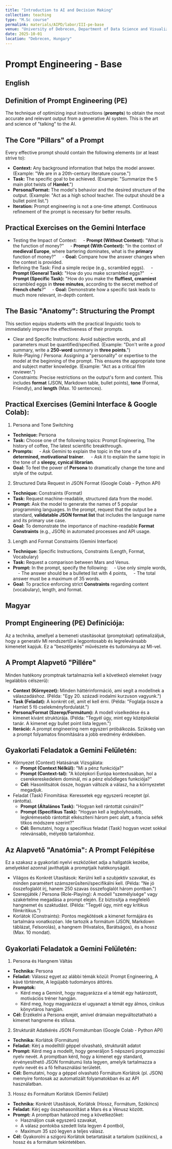 ```yaml
---
title: "Introduction to AI and Decision Making"
collection: teaching
type: "M.Sc course"
permalink: materials/AIPD/labor/III-pe-base
venue: "University of Debrecen, Department of Data Science and Visualization"
date: 2025-10-01
location: "Debrecen, Hungary"
---
```


# Prompt Engineering - Base

## English

## Definition of Prompt Engineering (PE)

The technique of optimizing input instructions (**prompts**) to obtain the most accurate and relevant output from a generative AI system. This is the art and science of "talking" to the AI.

## The Core "Pillars" of a Prompt

Every effective prompt should contain the following elements (or at least strive to):
- **Context:** Any background information that helps the model answer. (Example: "We are in a 20th-century literature course.")
- **Task:** The specific goal to be achieved. (Example: "Summarize the 5 main plot twists of **Hamlet**.")
- **Persona/Format:** The model's behavior and the desired structure of the output. (Example: "Act as a high school teacher. The output should be a bullet point list.")
- **Iteration:** Prompt engineering is not a one-time attempt. Continuous refinement of the prompt is necessary for better results.

## Practical Exercises on the Gemini Interface
- Testing the Impact of Context:
    - **Prompt (Without Context):** "What is the function of money?"
    - **Prompt (With Context):** "In the context of **medieval Europe**, where bartering dominates, what is the **primary** function of money?"
    - **Goal:** Compare how the answer changes when the context is provided.
- Refining the Task: Find a simple recipe (e.g., scrambled eggs).
    - **Prompt (General Task):** "How do you make scrambled eggs?"
    - **Prompt (Specific Task):** "How do you make the **fluffiest, creamiest** scrambled eggs in **three minutes**, according to the secret method of **French chefs**?"
    - **Goal:** Demonstrate how a specific task leads to much more relevant, in-depth content.

## The Basic "Anatomy": Structuring the Prompt

This section equips students with the practical linguistic tools to immediately improve the effectiveness of their prompts.

- Clear and Specific Instructions: Avoid subjective words, and all parameters must be quantified/specified. (Example: "Don't write a *good* summary, write a **250-word** summary in **three points**.")
- Role-Playing / Persona: Assigning a "personality" or expertise to the model at the beginning of the prompt. This ensures the appropriate tone and subject matter knowledge. (Example: "Act as a critical film reviewer.")
- Constraints: Precise restrictions on the output's form and content. This includes **format** (JSON, Markdown table, bullet points), **tone** (Formal, Friendly), and **length** (Max. 10 sentences).

## Practical Exercises (Gemini Interface & Google Colab):

1. Persona and Tone Switching
- **Technique:** Persona
- **Task:** Choose one of the following topics: Prompt Engineering, The history of coffee, The latest scientific breakthrough.
- **Prompts:**
    - Ask Gemini to explain the topic in the tone of a **determined, motivational trainer**.
    - Ask it to explain the same topic in the tone of a **sleepy, cynical librarian**.
- **Goal:** To feel the power of **Persona** to dramatically change the tone and style of the output.
2. Structured Data Request in JSON Format (Google Colab - Python API)
- **Technique:** Constraints (Format)
- **Task:** Request machine-readable, structured data from the model.
- **Prompt:** Ask the model to generate the names of 5 popular programming languages. In the prompt, request that the output be a standard, **validatable JSON format list** that includes the language name and its primary use case.
- **Goal:** To demonstrate the importance of machine-readable **Format Constraints** (e.g., JSON) in automated processes and API usage.
3. Length and Format Constraints (Gemini Interface)
- **Technique:** Specific Instructions, Constraints (Length, Format, Vocabulary)
- **Task:** Request a comparison between Mars and Venus.
- **Prompt:** In the prompt, specify the following:
    - Use only simple words,
    - The answer should be a bulleted list with 4 points,
    - The total answer must be a maximum of 35 words.
- **Goal:** To practice enforcing strict **Constraints** regarding content (vocabulary), length, and format.

## Magyar

## Prompt Engineering (PE) Defíníciója: 

Az a technika, amellyel a bemeneti utasításokat (promptokat) optimalizáljuk, hogy a generatív MI rendszertől a legpontosabb és legrelevánsabb kimenetet kapjuk. Ez a "beszélgetés" művészete és tudománya az MI-vel.

## A Prompt Alapvető "Pillére"

Minden hatékony promptnak tartalmaznia kell a következő elemeket (vagy legalábbis célszerű):
- **Context (Környezet):** Minden háttérinformáció, ami segít a modellnek a válaszadáshoz. (Példa: "Egy 20. századi irodalmi kurzuson vagyunk.")
- **Task (Feladat):** A konkrét cél, amit el kell érni. (Példa: "Foglalja össze a Hamlet 5 fő cselekményfordulatát.")
- **Persona/Format (Szerep/Formátum):** A modell viselkedése és a kimenet kívánt struktúrája. (Példa: "Tegyél úgy, mint egy középiskolai tanár. A kimenet egy bullet point lista legyen.")
- **Iteráció:** A prompt engineering nem egyszeri próbálkozás. Szükség van a prompt folyamatos finomítására a jobb eredmény érdekében.

## Gyakorlati Feladatok a Gemini Felületén:
- Környezet (Context) Hatásának Vizsgálata:
    - **Prompt (Context Nélkül):** "Mi a pénz funkciója?"
    - **Prompt (Context-tal):** "A középkori Európa kontextusában, hol a cserekereskedelem dominál, mi a pénz elsődleges funkciója?"
    - **Cél:** Hasonlítsátok össze, hogyan változik a válasz, ha a környezetet megadjuk.
- Feladat (Task) Finomítása: Keressetek egy egyszerű receptet (pl. rántotta).
    - **Prompt (Általános Task):** "Hogyan kell rántottát csinálni?"
    - **Prompt (Specifikus Task):** "Hogyan kell a legbolyhosabb, legkrémesebb rántottát elkészíteni három perc alatt, a francia séfek titkos módszere szerint?"
    - **Cél:** Bemutatni, hogy a specifikus feladat (Task) hogyan vezet sokkal relevánsabb, mélyebb tartalomhoz.

## Az Alapvető "Anatómia": A Prompt Felépítése

Ez a szakasz a gyakorlati nyelvi eszközöket adja a hallgatók kezébe, amelyekkel azonnal javíthatják a promptjaik hatékonyságát.

- Világos és Konkrét Utasítások: Kerülni kell a szubjektív szavakat, és minden paramétert számszerűsíteni/specifikálni kell. (Példa: "Ne jó összefoglalót írj, hanem 250 szavas összefoglalót három pontban.")
- Szerepjáték / Persona (Role-Playing): A modell "személyisége" vagy szakértelme megadása a prompt elején. Ez biztosítja a megfelelő hangnemet és szaktudást. (Példa: "Tegyél úgy, mint egy kritikus filmkritikus.")
- Korlátok (Constraints): Pontos megkötések a kimenet formájára és tartalmára vonatkozóan. Ide tartozik a formátum (JSON, Markdown táblázat, Felsorolás), a hangnem (Hivatalos, Barátságos), és a hossz (Max. 10 mondat).

## Gyakorlati Feladatok a Gemini Felületén:

1. Persona és Hangnem Váltás
- **Technika:** Persona
- **Feladat:** Válassz egyet az alábbi témák közül: Prompt Engineering, A kávé története, A legújabb tudományos áttörés.
- **Promptok:**
    - Kérd meg a Geminit, hogy magyarázza el a témát egy határozott, motivációs tréner hangján.
    - Kérd meg, hogy magyarázza el ugyanazt a témát egy álmos, cinikus könyvtáros hangján.
- **Cél:** Érzékelni a Persona erejét, amivel drámaian megváltoztatható a kimenet hangneme és stílusa.
2. Strukturált Adatkérés JSON Formátumban (Google Colab - Python API)
- **Technika:** Korlátok (Formátum)
- **Feladat:** Kérj a modelltől géppel olvasható, strukturált adatot
- **Prompt:** Kérd meg a modellt, hogy generáljon 5 népszerű programozási nyelv nevét. A promptban kérd, hogy a kimenet egy standard, érvényesíthető JSON formátumú lista legyen, amelyik tartalmazza a nyelv nevét és a fő felhasználási területét.
- **Cél:** Bemutatni, hogy a géppel olvasható Formátum Korlátok (pl. JSON) mennyire fontosak az automatizált folyamatokban és az API használatban.
3. Hossz és Formátum Korlátok (Gemini Felület)
- **Technika:** Konkrét Utasítások, Korlátok (Hossz, Formátum, Szókincs)
- **Feladat:** Kérj egy összehasonlítást a Mars és a Vénusz között.
- **Prompt:** A promptban határozd meg a következőket: 
    - Használjon csak egyszerű szavakat, 
    - A válasz pontokba szedett lista legyen 4 pontból, 
    - Maximum 35 szó legyen a teljes válasz.
- **Cél:** Gyakorolni a szigorú Korlátok betartatását a tartalom (szókincs), a hossz és a formátum tekintetében.